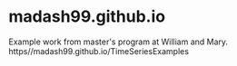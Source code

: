 # madash99.github.io
Example work from master's program at William and Mary.
https//madash99.github.io/TimeSeriesExamples